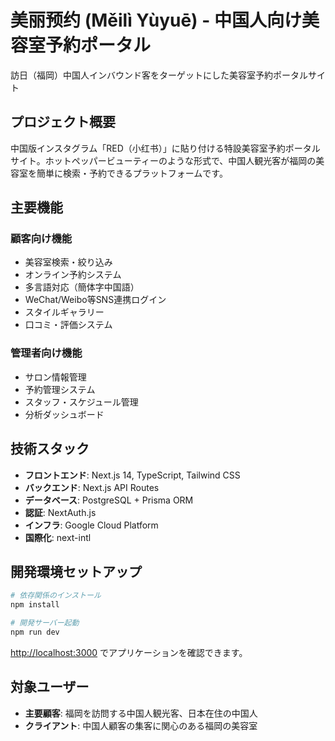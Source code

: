 # 美丽预约 (Měilì Yùyuē) - 中国人向け美容室予約ポータル

訪日（福岡）中国人インバウンド客をターゲットにした美容室予約ポータルサイト

## プロジェクト概要

中国版インスタグラム「RED（小红书）」に貼り付ける特設美容室予約ポータルサイト。ホットペッパービューティーのような形式で、中国人観光客が福岡の美容室を簡単に検索・予約できるプラットフォームです。

## 主要機能

### 顧客向け機能
- 美容室検索・絞り込み
- オンライン予約システム
- 多言語対応（簡体字中国語）
- WeChat/Weibo等SNS連携ログイン
- スタイルギャラリー
- 口コミ・評価システム

### 管理者向け機能
- サロン情報管理
- 予約管理システム
- スタッフ・スケジュール管理
- 分析ダッシュボード

## 技術スタック

- **フロントエンド**: Next.js 14, TypeScript, Tailwind CSS
- **バックエンド**: Next.js API Routes
- **データベース**: PostgreSQL + Prisma ORM
- **認証**: NextAuth.js
- **インフラ**: Google Cloud Platform
- **国際化**: next-intl

## 開発環境セットアップ

```bash
# 依存関係のインストール
npm install

# 開発サーバー起動
npm run dev
```

[http://localhost:3000](http://localhost:3000) でアプリケーションを確認できます。

## 対象ユーザー

- **主要顧客**: 福岡を訪問する中国人観光客、日本在住の中国人
- **クライアント**: 中国人顧客の集客に関心のある福岡の美容室
